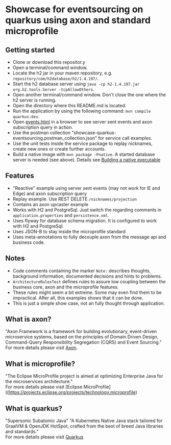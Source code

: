 # Showcase for eventsourcing on quarkus using axon and standard microprofile

## Getting started
* Clone or download this repositor.y 
* Open a terminal/command window.
* Locate the h2 jar in your maven repository, e.g. ```repository/com/h2database/h2/1.4.197/```.
* Start the h2 database server using ```java -cp h2-1.4.197.jar org.h2.tools.Server -tcpAllowOthers```.
* Open another terminal/command window. Don't close the one where the h2 server is running.
* Open the directory where this README.md is located.
* Run the application by using the following command: ```mvn compile quarkus:dev```.
* Open [events.html](http://localhost:8080/events.html) in a browser to see server sent events and axon subscription query in action.
* Use the postman collection "showcase-quarkus-eventsourcing.postman_collection.json" for service call examples.
* Use the unit tests inside the service package to replay nicknames, create new ones or create further accounts.
* Build a native image with ```mvn package -Pnative```. A started database server is needed (see above).
  Details see [Building a native executable](https://quarkus.io/guides/building-native-image-guide)

## Features
* "Reactive" example using server sent events (may not work for IE and Edge) and axon subscription query
* Replay example. Use REST DELETE ```/nicknames/projection```
* Contains an axon upcaster example
* Works with H2 and PostgreSql. Just switch the regarding comments in ```application.properties``` and ```persistence.xml```.
* Uses flyway for database schema migration. It is configured to work with H2 and PostgreSql.
* Uses JSON-B to stay inside the microprofile standard
* Uses meta-annotations to fully decouple axon from the message api and business code.

## Notes
* Code comments containing the marker ```Note:``` describes thoughts, background information, documented decisions and hints to problems. 
* ```ArchitectureRulesTest``` defines rules to assure low coupling between the business core, axon and the microprofile features.
* These rules might seem a bit extreme. Some may even find them to be impractical. After all, this examples shows that it can be done.
* This is just a simple show case, not an fully thought through application. 

## What is axon?

"Axon Framework is a framework for building evolutionary, event-driven microservice systems,
 based on the principles of Domain Driven Design, Command-Query Responsibility Segregation (CQRS) and Event Sourcing." 
<br>For more details please visit [Axon](http://axoniq.io).

## What is microprofile?

"The Eclipse MicroProfile project is aimed at optimizing Enterprise Java for the microservices architecture."
<br>For more details please visit [Eclipse MicroProfile]((https://projects.eclipse.org/projects/technology.microprofile)

## What is quarkus?

"Supersonic Subatomic Java"
"A Kubernetes Native Java stack tailored for GraalVM & OpenJDK HotSpot, crafted from the best of breed Java libraries and standards."
<br>For more details please visit [Quarkus](https://quarkus.io)
